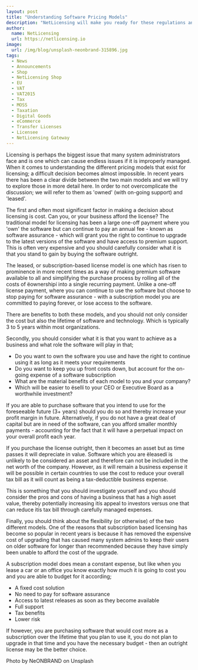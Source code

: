 ```yaml
---
layout: post
title: "Understanding Software Pricing Models"
description: "NetLicensing will make you ready for these regulations and establish your VAT configuration and purchasing process as simple as possible"
author:
  name: NetLicensing
  url: https://netlicensing.io
image:
  url: /img/blog/unsplash-neonbrand-315896.jpg
tags:
  - News
  - Announcements
  - Shop
  - NetLicensing Shop
  - EU
  - VAT
  - VAT2015
  - Tax
  - MOSS
  - Taxation
  - Digital Goods
  - eCommerce
  - Transfer Licenses
  - Licensee
  - NetLicensing Gateway
---
```


Licensing is perhaps the biggest issue that many system administrators face and is one which can cause endless issues if it is improperly managed. When it comes to understanding the different pricing models that exist for licensing; a difficult decision becomes almost impossible. In recent years there has been a clear divide between the two main models and we will try to explore those in more detail here. In order to not overcomplicate the discussion; we will refer to them as 'owned' (with on-going support) and 'leased'.

The first and often most significant factor in making a decision about licensing is cost. Can you, or your business afford the license? The traditional model for licensing has been a large one-off payment where you 'own' the software but can continue to pay an annual fee - known as software assurance - which will grant you the right to continue to upgrade to the latest versions of the software and have access to premium support. This is often very expensive and you should carefully consider what it is that you stand to gain by buying the software outright.

The leased, or subscription-based license model is one which has risen to prominence in more recent times as a way of making premium software available to all and simplifying the purchase process by rolling all of the costs of ëownershipí into a single recurring payment. Unlike a one-off license payment, where you can continue to use the software but choose to stop paying for software assurance - with a subscription model you are committed to paying forever, or lose access to the software.

There are benefits to both these models, and you should not only consider the cost but also the lifetime of software and technology. Which is typically 3 to 5 years within most organizations.

Secondly, you should consider what it is that you want to achieve as a business and what role the software will play in that;

- Do you want to own the software you use and have the right to continue using it as long as it meets your requirements
- Do you want to keep you up front costs down, but account for the on-going expense of a software subscription
- What are the material benefits of each model to you and your company?
- Which will be easier to ësellí to your CEO or Executive Board as a worthwhile investment?

If you are able to purchase software that you intend to use for the foreseeable future (3+ years) should you do so and thereby increase your profit margin in future. Alternatively, if you do not have a great deal of capital but are in need of the software, can you afford smaller monthly payments - accounting for the fact that it will have a perpetual impact on your overall profit each year.

If you purchase the license outright, then it becomes an asset but as time passes it will depreciate in value. Software which you are ëleasedí is unlikely to be considered an asset and therefore can not be included in the net worth of the company. However, as it will remain a business expense it will be possible in certain countries to use the cost to reduce your overall tax bill as it will count as being a tax-deductible business expense.

This is something that you should investigate yourself and you should consider the pros and cons of having a business that has a high asset value, thereby potentially increasing itís appeal to investors versus one that can reduce itís tax bill through carefully managed expenses.

Finally, you should think about the flexibility (or otherwise) of the two different models. One of the reasons that subscription based licensing has become so popular in recent years is because it has removed the expensive cost of upgrading that has caused many system admins to keep their users on older software for longer than recommended because they have simply been unable to afford the cost of the upgrade.

A subscription model does mean a constant expense, but like when you lease a car or an office you know exactly how much it is going to cost you and you are able to budget for it according;

- A fixed cost solution
- No need to pay for software assurance
- Access to latest releases as soon as they become available
- Full support
- Tax benefits
- Lower risk

If however, you are purchasing software that would cost more as a subscription over the lifetime that you plan to use it, you do not plan to upgrade in that time and you have the necessary budget - then an outright license may be the better choice.

Photo by NeONBRAND on Unsplash
